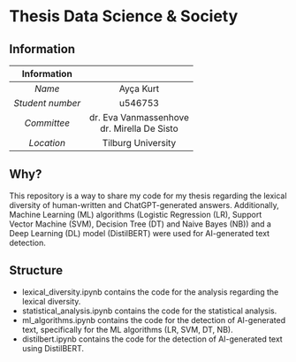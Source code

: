 # Thesis Data Science & Society

## Information

| Information      |                            |
|:----------------:|:--------------------------:|
| *Name*           | Ayça Kurt                  |
| *Student number* | u546753                    |
| *Committee*      | dr. Eva Vanmassenhove <br /> dr. Mirella De Sisto      |
| *Location*       | Tilburg University         |


## Why?
This repository is a way to share my code for my thesis regarding the lexical diversity of human-written and ChatGPT-generated answers. Additionally, Machine Learning (ML) algorithms (Logistic Regression (LR), Support Vector Machine (SVM), Decision Tree (DT) and Naive Bayes (NB)) and a Deep Learning (DL) model (DistilBERT) were used for AI-generated text detection.

## Structure
- lexical_diversity.ipynb contains the code for the analysis regarding the lexical diversity.
- statistical_analysis.ipynb contains the code for the statistical analysis.
- ml_algorithms.ipynb contains the code for the detection of AI-generated text, specifically for the ML algorithms (LR, SVM, DT, NB).
- distilbert.ipynb contains the code for the detection of AI-generated text using DistilBERT.
